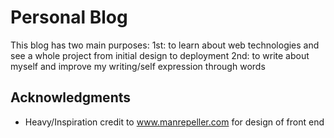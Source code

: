 # Personal Blog
This blog has two main purposes:
1st: to learn about web technologies and see a whole project from initial design to deployment
2nd: to write about myself and improve my writing/self expression through words

## Acknowledgments
* Heavy/Inspiration credit to www.manrepeller.com for design of front end
